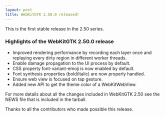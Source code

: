```yaml
---
layout: post
title: WebKitGTK 2.50.0 released!
---
```


This is the first stable release in the 2.50 series.

### Highlights of the WebKitGTK 2.50.0 release

 - Improved rendering performance by recording each layer once and
   replaying every dirty region in different worker threads.
 - Enable damage propagation to the UI process by default.
 - CSS property font-variant-emoji is now enabled by default.
 - Font synthesis properties (bold/italic) are now properly handled.
 - Ensure web view is focused on tap gesture.
 - Added new API to get the theme color of a WebKitWebView.

For more details about all the changes included in WebKitGTK 2.50 see
the NEWS file that is included in the tarball.

Thanks to all the contributors who made possible this release.